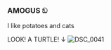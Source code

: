 ### AMOGUS ඞ

I like potatoes and cats

LOOK! A TURTLE! ↓
![DSC_0041](https://github.com/user-attachments/assets/86623ba9-5882-4bf0-86e7-2c0efedca513)
